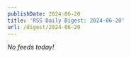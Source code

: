 ```yaml
---
publishDate: 2024-06-20
title: 'RSS Daily Digest: 2024-06-20'
url: /digest/2024-06-20
---
```


_No feeds today!_
